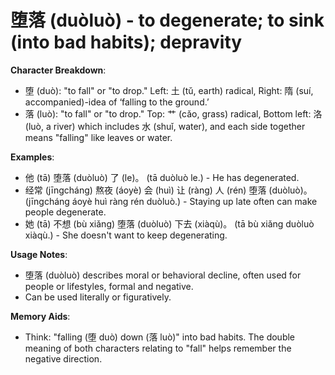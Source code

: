 # **堕落 (duòluò) - to degenerate; to sink (into bad habits); depravity**

**Character Breakdown**:  
- 堕 (duò): "to fall" or "to drop." Left: 土 (tǔ, earth) radical, Right: 隋 (suí, accompanied)-idea of ‘falling to the ground.’  
- 落 (luò): "to fall" or "to drop." Top: 艹 (cǎo, grass) radical, Bottom left: 洛 (luò, a river) which includes 水 (shuǐ, water), and each side together means "falling" like leaves or water.

**Examples**:  
- 他 (tā) 堕落 (duòluò) 了 (le)。 (tā duòluò le.) - He has degenerated.  
- 经常 (jīngcháng) 熬夜 (áoyè) 会 (huì) 让 (ràng) 人 (rén) 堕落 (duòluò)。 (jīngcháng áoyè huì ràng rén duòluò.) - Staying up late often can make people degenerate.  
- 她 (tā) 不想 (bù xiǎng) 堕落 (duòluò) 下去 (xiàqù)。 (tā bù xiǎng duòluò xiàqù.) - She doesn't want to keep degenerating.

**Usage Notes**:  
- 堕落 (duòluò) describes moral or behavioral decline, often used for people or lifestyles, formal and negative.  
- Can be used literally or figuratively.

**Memory Aids**:  
- Think: "falling (堕 duò) down (落 luò)" into bad habits. The double meaning of both characters relating to "fall" helps remember the negative direction.